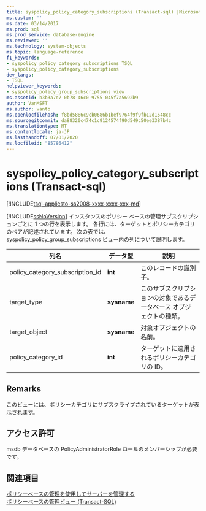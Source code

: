 ```yaml
---
title: syspolicy_policy_category_subscriptions (Transact-sql) |Microsoft Docs
ms.custom: ''
ms.date: 03/14/2017
ms.prod: sql
ms.prod_service: database-engine
ms.reviewer: ''
ms.technology: system-objects
ms.topic: language-reference
f1_keywords:
- syspolicy_policy_category_subscriptions_TSQL
- syspolicy_policy_category_subscriptions
dev_langs:
- TSQL
helpviewer_keywords:
- syspolicy_policy_group_subscriptions view
ms.assetid: b3b3a7d7-0b78-46c0-9755-045f7a5692b9
author: VanMSFT
ms.author: vanto
ms.openlocfilehash: f8bd5886c9cb0686b1bef9764f9f9fb12d1548cc
ms.sourcegitcommit: da88320c474c1c9124574f90d549c50ee3387b4c
ms.translationtype: MT
ms.contentlocale: ja-JP
ms.lasthandoff: 07/01/2020
ms.locfileid: "85786412"
---
```

# <a name="syspolicy_policy_category_subscriptions-transact-sql"></a>syspolicy_policy_category_subscriptions (Transact-sql)
[!INCLUDE[tsql-appliesto-ss2008-xxxx-xxxx-xxx-md](../../includes/applies-to-version/sqlserver.md)]

  [!INCLUDE[ssNoVersion](../../includes/ssnoversion-md.md)] インスタンスのポリシー ベースの管理サブスクリプションごとに 1 つの行を表示します。 各行には、ターゲットとポリシーカテゴリのペアが記述されています。 次の表では、syspolicy_policy_group_subscriptions ビュー内の列について説明します。  
  
|列名|データ型|説明|  
|-----------------|---------------|-----------------|  
|policy_category_subscription_id|**int**|このレコードの識別子。|  
|target_type|**sysname**|このサブスクリプションの対象であるデータベース オブジェクトの種類。|  
|target_object|**sysname**|対象オブジェクトの名前。|  
|policy_category_id|**int**|ターゲットに適用されるポリシーカテゴリの ID。|  
  
## <a name="remarks"></a>Remarks  
 このビューには、ポリシーカテゴリにサブスクライブされているターゲットが表示されます。  
  
## <a name="permissions"></a>アクセス許可  
 msdb データベースの PolicyAdministratorRole ロールのメンバーシップが必要です。  
  
## <a name="see-also"></a>関連項目  
 [ポリシーベースの管理を使用してサーバーを管理する](../../relational-databases/policy-based-management/administer-servers-by-using-policy-based-management.md)   
 [ポリシーベースの管理ビュー &#40;Transact-SQL&#41;](../../relational-databases/system-catalog-views/policy-based-management-views-transact-sql.md)  
  
  
